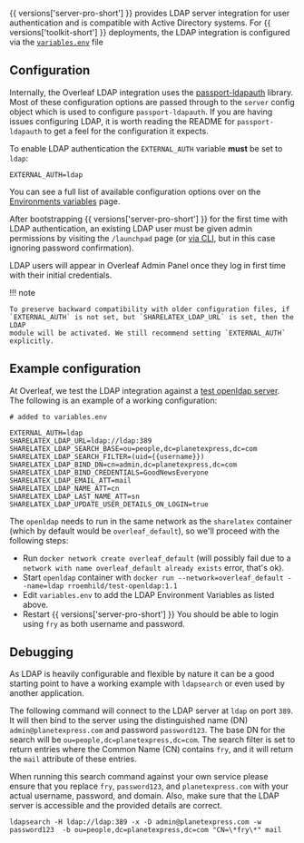 {{ versions['server-pro-short'] }} provides LDAP server integration for user authentication and is compatible with Active Directory systems. For {{ versions['toolkit-short'] }} deployments, the LDAP integration is configured via the [`variables.env`](/configuration/overleaf-toolkit#the-variablesenv-file) file

## Configuration

Internally, the Overleaf LDAP integration uses the [passport-ldapauth](https://github.com/vesse/passport-ldapauth) library. Most of these configuration options are passed through to the `server` config object which is used to configure `passport-ldapauth`. If you are having issues configuring LDAP, it is worth reading the README for `passport-ldapauth` to get a feel for the configuration it expects.

To enable LDAP authentication the `EXTERNAL_AUTH` variable **must** be set to `ldap`:

```
EXTERNAL_AUTH=ldap
```

You can see a full list of available configuration options over on the [Environments variables](environment-variables/#ldap) page. 

After bootstrapping {{ versions['server-pro-short'] }} for the first time with LDAP authentication, an existing LDAP user must be given admin permissions by visiting the `/launchpad` page (or [via CLI](https://github.com/overleaf/overleaf/wiki/Creating-and-managing-users#creating-the-first-admin-user), but in this case ignoring password confirmation). 

LDAP users will appear in Overleaf Admin Panel once they log in first time with their initial credentials.

!!! note

    To preserve backward compatibility with older configuration files, if `EXTERNAL_AUTH` is not set, but `SHARELATEX_LDAP_URL` is set, then the LDAP
    module will be activated. We still recommend setting `EXTERNAL_AUTH` explicitly.

## Example configuration ##

At Overleaf, we test the LDAP integration against a [test openldap server](https://github.com/rroemhild/docker-test-openldap). The following is an example of a working configuration:

```
# added to variables.env

EXTERNAL_AUTH=ldap
SHARELATEX_LDAP_URL=ldap://ldap:389
SHARELATEX_LDAP_SEARCH_BASE=ou=people,dc=planetexpress,dc=com
SHARELATEX_LDAP_SEARCH_FILTER=(uid={{username}})
SHARELATEX_LDAP_BIND_DN=cn=admin,dc=planetexpress,dc=com
SHARELATEX_LDAP_BIND_CREDENTIALS=GoodNewsEveryone
SHARELATEX_LDAP_EMAIL_ATT=mail
SHARELATEX_LDAP_NAME_ATT=cn
SHARELATEX_LDAP_LAST_NAME_ATT=sn
SHARELATEX_LDAP_UPDATE_USER_DETAILS_ON_LOGIN=true
```

The `openldap` needs to run in the same network as the `sharelatex` container (which by default would be `overleaf_default`), so we'll proceed with the following steps:

- Run `docker network create overleaf_default` (will possibly fail due to a `network with name overleaf_default already exists` error, that's ok).
- Start `openldap` container with `docker run --network=overleaf_default --name=ldap rroemhild/test-openldap:1.1`
- Edit `variables.env` to add the LDAP Environment Variables as listed above.
- Restart {{ versions['server-pro-short'] }} 
You should be able to login using `fry` as both username and password.

## Debugging ##

As LDAP is heavily configurable and flexible by nature it can be a good starting point to have a working example with `ldapsearch` or even used by another application.

The following command will connect to the LDAP server at `ldap` on port `389`. It will then bind to the server using the distinguished name (DN) `admin@planetexpress.com` and password `password123`. The base DN for the search will be `ou=people,dc=planetexpress,dc=com`. The search filter is set to return entries where the Common Name (CN) contains `fry`, and it will return the `mail` attribute of these entries. 

When running this search command against your own service please ensure that you replace `fry`, `password123`, and `planetexpress.com` with your actual username, password, and domain. Also, make sure that the LDAP server is accessible and the provided details are correct.

```
ldapsearch -H ldap://ldap:389 -x -D admin@planetexpress.com -w password123  -b ou=people,dc=planetexpress,dc=com "CN=\*fry\*" mail
```